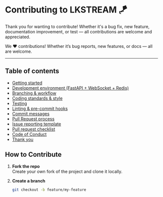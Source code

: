 # Contributing to LKSTREAM 🪁

Thank you for wanting to contribute! Whether it's a bug fix, new feature, documentation improvement, or test — all contributions are welcome and appreciated.

We ❤️ contributions! Whether it’s bug reports, new features, or docs — all are welcome.

---

## Table of contents

- [Getting started](#getting-started)
- [Development environment (FastAPI + WebSocket + Redis)](#development-environment-fastapi--websocket--redis)
- [Branching & workflow](#branching--workflow)
- [Coding standards & style](#coding-standards--style)
- [Testing](#testing)
- [Linting & pre-commit hooks](#linting--pre-commit-hooks)
- [Commit messages](#commit-messages)
- [Pull Request process](#pull-request-process)
- [Issue reporting template](#issue-reporting-template)
- [Pull request checklist](#pull-request-checklist)
- [Code of Conduct](#code-of-conduct)
- [Thank you](#thank-you)

## How to Contribute

1. **Fork the repo**  
   Create your own fork of the project and clone it locally.

2. **Create a branch**
   ```bash
   git checkout -b feature/my-feature
   ```
